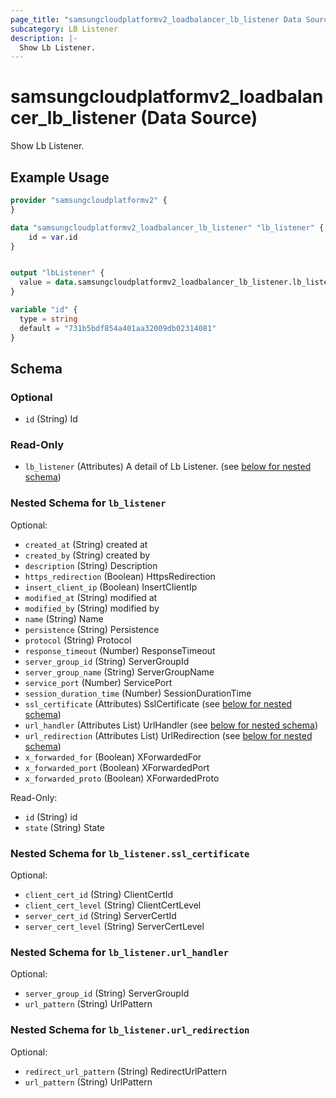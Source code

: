 ```yaml
---
page_title: "samsungcloudplatformv2_loadbalancer_lb_listener Data Source - samsungcloudplatformv2"
subcategory: LB Listener
description: |-
  Show Lb Listener.
---
```


# samsungcloudplatformv2_loadbalancer_lb_listener (Data Source)

Show Lb Listener.

## Example Usage

```terraform
provider "samsungcloudplatformv2" {
}

data "samsungcloudplatformv2_loadbalancer_lb_listener" "lb_listener" {
    id = var.id
}


output "lbListener" {
  value = data.samsungcloudplatformv2_loadbalancer_lb_listener.lb_listener
}

variable "id" {
  type = string
  default = "731b5bdf854a401aa32009db02314081"
}
```

<!-- schema generated by tfplugindocs -->
## Schema

### Optional

- `id` (String) Id

### Read-Only

- `lb_listener` (Attributes) A detail of Lb Listener. (see [below for nested schema](#nestedatt--lb_listener))

<a id="nestedatt--lb_listener"></a>
### Nested Schema for `lb_listener`

Optional:

- `created_at` (String) created at
- `created_by` (String) created by
- `description` (String) Description
- `https_redirection` (Boolean) HttpsRedirection
- `insert_client_ip` (Boolean) InsertClientIp
- `modified_at` (String) modified at
- `modified_by` (String) modified by
- `name` (String) Name
- `persistence` (String) Persistence
- `protocol` (String) Protocol
- `response_timeout` (Number) ResponseTimeout
- `server_group_id` (String) ServerGroupId
- `server_group_name` (String) ServerGroupName
- `service_port` (Number) ServicePort
- `session_duration_time` (Number) SessionDurationTime
- `ssl_certificate` (Attributes) SslCertificate (see [below for nested schema](#nestedatt--lb_listener--ssl_certificate))
- `url_handler` (Attributes List) UrlHandler (see [below for nested schema](#nestedatt--lb_listener--url_handler))
- `url_redirection` (Attributes List) UrlRedirection (see [below for nested schema](#nestedatt--lb_listener--url_redirection))
- `x_forwarded_for` (Boolean) XForwardedFor
- `x_forwarded_port` (Boolean) XForwardedPort
- `x_forwarded_proto` (Boolean) XForwardedProto

Read-Only:

- `id` (String) id
- `state` (String) State

<a id="nestedatt--lb_listener--ssl_certificate"></a>
### Nested Schema for `lb_listener.ssl_certificate`

Optional:

- `client_cert_id` (String) ClientCertId
- `client_cert_level` (String) ClientCertLevel
- `server_cert_id` (String) ServerCertId
- `server_cert_level` (String) ServerCertLevel


<a id="nestedatt--lb_listener--url_handler"></a>
### Nested Schema for `lb_listener.url_handler`

Optional:

- `server_group_id` (String) ServerGroupId
- `url_pattern` (String) UrlPattern


<a id="nestedatt--lb_listener--url_redirection"></a>
### Nested Schema for `lb_listener.url_redirection`

Optional:

- `redirect_url_pattern` (String) RedirectUrlPattern
- `url_pattern` (String) UrlPattern